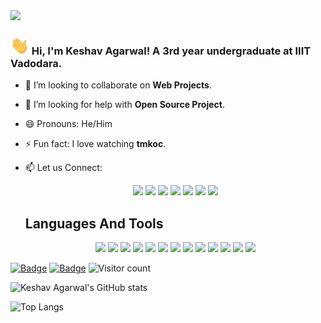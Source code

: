 <img src="https://miro.medium.com/max/1360/1*IRGHmiGsa16stedQvIaZfw.gif">

### <img src="https://github.com/ABSphreak/ABSphreak/blob/master/gifs/Hi.gif" width="30px"> Hi, I'm Keshav Agarwal! A 3rd year undergraduate at IIIT Vadodara.

<!-- - 🔭 I’m currently working on **[IIITV Alumni Portal](https://github.com/iiitv/alumni-portal)**. -->
- 👯 I’m looking to collaborate on **Web Projects**.
- 🤔 I’m looking for help with **Open Source Project**.
- 😄 Pronouns: He/Him
- ⚡ Fun fact: I love watching **tmkoc**.
- 📫 Let us Connect: 
  <p align='center'>
  <a href="mailto:keshavagarwal1710@gmail.com"><img src="https://img.shields.io/badge/gmail-%23D14836.svg?&style=for-the-badge&logo=gmail&logoColor=white" /></a>
  <a href="https://www.linkedin.com/in/keshavagarwal1710/"><img src="https://img.shields.io/badge/linkedin-%230077B5.svg?&style=for-the-badge&logo=linkedin&logoColor=white" /></a>
  <a href="https://www.github.com/The-Keshav-Agarwal/"><img src="https://img.shields.io/badge/github-black.svg?&style=for-the-badge&logo=github&logoColor=white" /></a> 
  <a href="https://www.codechef.com/users/agarwal_keshav"><img src="https://img.shields.io/badge/agarwal_keshav-b5651d?style=for-the-badge&logo=codechef&logoColor=white"></a>
  <a href="https://codeforces.com/profile/k_agarwal"><img src="https://img.shields.io/badge/k_agarwal-FFD580?style=for-the-badge&logo=codeforces&logoColor=white"></a>
  <a href="https://twitter.com/keshav_aga"><img src="https://img.shields.io/badge/keshav_aga-%231DA1F2.svg?style=for-the-badge&logo=Twitter&logoColor=white" /></a>
  <a href="https://www.facebook.com/people/Keshav-Agarwal/100051386645412/"><img src="https://img.shields.io/badge/Facebook-%231877F2.svg?style=for-the-badge&logo=Facebook&logoColor=white" /></a>
  
  <summary><h2>Languages And Tools</h2></summary>
  <p align="center">
    <img src="https://img.shields.io/badge/c-%2300599C.svg?style=for-the-badge&logo=c&logoColor=white"></img>
    <img src="https://img.shields.io/badge/c++-%2300599C.svg?style=for-the-badge&logo=c%2B%2B&logoColor=white"></img>
    <img src="https://img.shields.io/badge/java-%23ED8B00.svg?style=for-the-badge&logo=java&logoColor=white"></img>
    <img src="https://img.shields.io/badge/html5-%23E34F26.svg?style=for-the-badge&logo=html5&logoColor=white"></img>
    <img src="https://img.shields.io/badge/css3-%231572B6.svg?style=for-the-badge&logo=css3&logoColor=white"></img>
    <img src="https://img.shields.io/badge/javascript-%23323330.svg?style=for-the-badge&logo=javascript&logoColor=%23F7DF1E"></img>
    <img src="https://img.shields.io/badge/express.js-%23404d59.svg?style=for-the-badge&logo=express&logoColor=%2361DAFB"></img>
    <img src="https://img.shields.io/badge/react-%2320232a.svg?style=for-the-badge&logo=react&logoColor=%2361DAFB"></img>
    <img src="https://img.shields.io/badge/vuejs-%2335495e.svg?style=for-the-badge&logo=vuedotjs&logoColor=%234FC08D"></img>
    <img src="https://img.shields.io/badge/mysql-%2300f.svg?style=for-the-badge&logo=mysql&logoColor=white"></img>
    <img src="https://img.shields.io/badge/firebase-%23039BE5.svg?style=for-the-badge&logo=firebase"></img>
    <img src="https://img.shields.io/badge/Flutter-%2302569B.svg?style=for-the-badge&logo=Flutter&logoColor=white"></img>
    <img src="https://img.shields.io/badge/dart-%230175C2.svg?style=for-the-badge&logo=dart&logoColor=white"></img>
  </p>
  
[![Badge](https://cp-logo.vercel.app/codechef/agarwal_keshav?logo=true)](https://www.codechef.com/users/agarwal_keshav)
[![Badge](https://cp-logo.vercel.app/codeforces/k_agarwal?logo=true)](https://codeforces.com/profile/k_agarwal)
![Visitor count](https://visitor-badge.laobi.icu/badge?page_id=The-Keshav-Agarwal.The-Keshav-Agarwal)

![Keshav Agarwal's GitHub stats](https://github-readme-stats.vercel.app/api?username=The-Keshav-Agarwal&count_private=true&show_icons=true&theme=radical)

![Top Langs](https://github-readme-stats.vercel.app/api/top-langs/?username=The-Keshav-Agarwal&layout=compact&count_private=true&langs_count=5&theme=radical)
